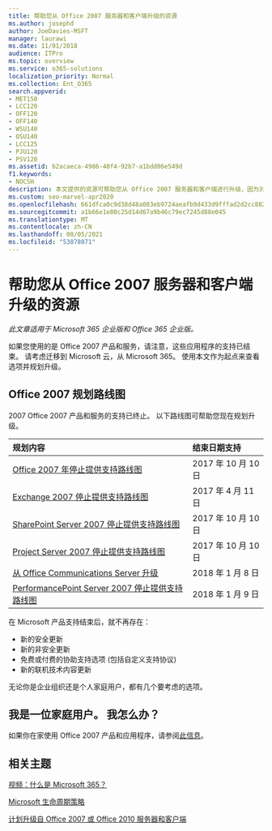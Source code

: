 ```yaml
---
title: 帮助您从 Office 2007 服务器和客户端升级的资源
ms.author: josephd
author: JoeDavies-MSFT
manager: laurawi
ms.date: 11/01/2018
audience: ITPro
ms.topic: overview
ms.service: o365-solutions
localization_priority: Normal
ms.collection: Ent_O365
search.appverid:
- MET150
- LCC120
- OFF120
- OFF140
- WSU140
- OSU140
- LCC125
- PJU120
- PSV120
ms.assetid: b2acaeca-4986-40f4-92b7-a1bdd06e549d
f1.keywords:
- NOCSH
description: 本文提供的资源可帮助您从 Office 2007 服务器和客户端进行升级，因为对 Office 2007 的支持已结束。
ms.custom: seo-marvel-apr2020
ms.openlocfilehash: 661dfca0c9d38d48a083eb9724aeafb9d433d9fffad2d2cc882078c17860d265
ms.sourcegitcommit: a1b66e1e80c25d14d67a9b46c79ec7245d88e045
ms.translationtype: MT
ms.contentlocale: zh-CN
ms.lasthandoff: 08/05/2021
ms.locfileid: "53878071"
---
```

# <a name="resources-to-help-you-upgrade-from-office-2007-servers-and-clients"></a>帮助您从 Office 2007 服务器和客户端升级的资源

*此文章适用于 Microsoft 365 企业版和 Office 365 企业版。* 

如果您使用的是 Office 2007 产品和服务，请注意，这些应用程序的支持已结束。 请考虑迁移到 Microsoft 云，从 Microsoft 365。 使用本文作为起点来查看选项并规划升级。
      
## <a name="office-2007-planning-roadmaps"></a>Office 2007 规划路线图
  
2007 Office 2007 产品和服务的支持已终止。 以下路线图可帮助您现在规划升级。

|**规划内容**|**结束日期支持**|
|:-----|:-----|
|[Office 2007 年停止提供支持路线图](/DeployOffice/office-2007-end-support-roadmap) <br/> |2017 年 10 月 10 日  <br/> |
|[Exchange 2007 停止提供支持路线图](exchange-2007-end-of-support.md) <br/> |2017 年 4 月 11 日  <br/> |
|[SharePoint Server 2007 停止提供支持路线图](sharepoint-2007-end-of-support.md) <br/> |2017 年 10 月 10 日  <br/> |
|[Project Server 2007 停止提供支持路线图](project-server-2007-end-of-support.md) <br/> |2017 年 10 月 10 日  <br/> |
|[从 Office Communications Server 升级](/SkypeForBusiness/plan-your-deployment/upgrade) <br/> |2018 年 1 月 8 日  <br/> |
|[PerformancePoint Server 2007 停止提供支持路线图](pps-2007-end-of-support.md) <br/> |2018 年 1 月 9 日  <br/> |
   
在 Microsoft 产品支持结束后，就不再存在：
- 新的安全更新
- 新的非安全更新
- 免费或付费的协助支持选项 (包括自定义支持协议) 
- 新的联机技术内容更新

无论你是企业组织还是个人家庭用户，都有几个要考虑的选项。

## <a name="im-a-home-user-what-do-i-do"></a>我是一位家庭用户。 我怎么办？

如果你在家使用 Office 2007 产品和应用程序，请参阅[此信息](plan-upgrade-previous-versions-office.md#im-a-home-user-what-do-i-do)。
     
## <a name="related-topics"></a>相关主题

[视频：什么是 Microsoft 365？](https://support.office.com/article/847caf12-2589-452c-8aca-1c009797678b.aspx)
  
[Microsoft 生命周期策略](/lifecycle/)

[计划升级自 Office 2007 或 Office 2010 服务器和客户端](plan-upgrade-previous-versions-office.md)
